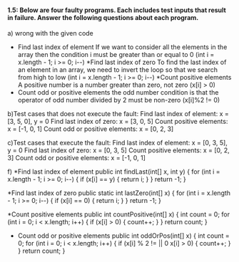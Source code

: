 #### 1.5: Below are four faulty programs. Each includes test inputs that result in failure. Answer the following questions about each program.

a) wrong with the given code
* Find last index of element
If we want to consider all the elements in the array then the condition i must be greater than or equal to 0 (int i = x.length - 1; i >= 0; i--)
*Find last index of zero
To find the last index of an element in an array, we need to invert the loop so that we search from high to low (int i = x.length - 1; i >= 0; i--)
*Count positive elements
A positive number is a number greater than zero, not zero (x[i] > 0)
* Count odd or positive elements
the odd number condition is that the operator of odd number divided by 2 must be non-zero (x[i]%2 != 0)

b)Test cases that does not execute the fault:
Find last index of element: x = [3, 5, 0], y = 0
Find last index of zero: x = [3, 0, 5]
Count positive elements: x = [-1, 0, 1]
Count odd or positive elements: x = [0, 2, 3]

c)Test cases that execute the fault:
Find last index of element: x = [0, 3, 5], y = 0
Find last index of zero: x = [0, 3, 5]
Count positive elements: x = [0, 2, 3]
Count odd or positive elements: x = [-1, 0, 1]

f)
*Find last index of element
public int findLast(int[] x, int y) {
        for (int i = x.length - 1; i >= 0; i--) {
            if (x[i] == y) {
                return i;
            }
        }
        return -1;
    }

*Find last index of zero
public static int lastZero(int[] x) {
        for (int i = x.length - 1; i >= 0; i--) {
            if (x[i] == 0) {
                return i;
            }
        }
        return -1;
    }

*Count positive elements
public int countPositive(int[] x) {
        int count = 0;
        for (int i = 0; i < x.length; i++) {
            if (x[i] > 0) {
                count++;
            }
        }
        return count;
    }
	
* Count odd or positive elements
public int oddOrPos(int[] x) {
        int count = 0;
        for (int i = 0; i < x.length; i++) {
            if (x[i] % 2 != || 0 x[i] > 0) {
                count++;
            }
        }
        return count;
    }
